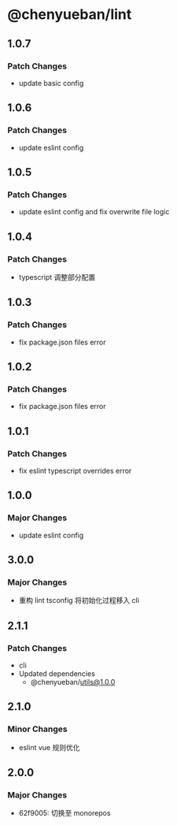 # @chenyueban/lint

## 1.0.7

### Patch Changes

- update basic config

## 1.0.6

### Patch Changes

- update eslint config

## 1.0.5

### Patch Changes

- update eslint config and fix overwrite file logic

## 1.0.4

### Patch Changes

- typescript 调整部分配置

## 1.0.3

### Patch Changes

- fix package.json files error

## 1.0.2

### Patch Changes

- fix package.json files error

## 1.0.1

### Patch Changes

- fix eslint typescript overrides error

## 1.0.0

### Major Changes

- update eslint config

## 3.0.0

### Major Changes

- 重构 lint tsconfig 将初始化过程移入 cli

## 2.1.1

### Patch Changes

- cli
- Updated dependencies
  - @chenyueban/utils@1.0.0

## 2.1.0

### Minor Changes

- eslint vue 规则优化

## 2.0.0

### Major Changes

- 62f9005: 切换至 monorepos
